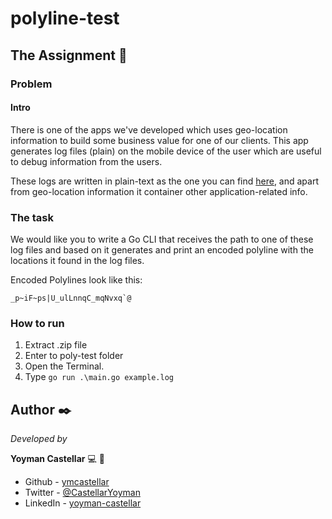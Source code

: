 # polyline-test

## The Assignment 🔧
### Problem
#### Intro
There is one of the apps we've developed which uses geo-location information to build some business value for one of our clients. This app generates log files (plain) on the mobile device of the user which are useful to debug information from the users.

These logs are written in plain-text as the one you can find [here](https://gist.github.com/paganotoni/139a3a9af08c29393087405e1c23b0ac), and apart from geo-location information it container other application-related info.

### The task
We would like you to write a Go CLI that receives the path to one of these log files and based on it generates and print an encoded polyline with the locations it found in the log files.

Encoded Polylines look like this:

```
_p~iF~ps|U_ulLnnqC_mqNvxq`@
```

### How to run

1. Extract .zip file
2. Enter to poly-test folder
3. Open the Terminal.
4. Type ``` go run .\main.go example.log ```

## Author ✒️

_Developed by_

**Yoyman Castellar** :computer: :man: 

- Github - [ymcastellar](https://github.com/ymcastellar)
- Twitter - [@CastellarYoyman](https://twitter.com/CastellarYoyman)
- LinkedIn - [yoyman-castellar](https://www.linkedin.com/in/yoyman-castellar/)